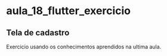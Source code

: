 # aula_18_flutter_exercicio



## Tela de cadastro 

Exercicio usando os conhecimentos aprendidos na ultima aula.
